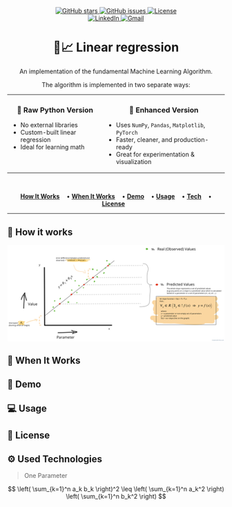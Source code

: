 <div align="center">
  <a href="https://github.com/antonio-backnotfront/linear-regression/stargazers">
    <img src="https://img.shields.io/github/stars/antonio-backnotfront/linear-regression?style=for-the-badge" alt="GitHub stars">
  </a>
  <a href="https://github.com/antonio-backnotfront/linear-regression/issues">
    <img src="https://img.shields.io/github/issues/antonio-backnotfront/linear-regression.svg?style=for-the-badge" alt="GitHub issues">
  </a>
  <a href="https://github.com/antonio-backnotfront/linear-regression/blob/main/LICENSE.txt">
    <img src="https://img.shields.io/github/license/antonio-backnotfront/linear-regression.svg?style=for-the-badge" alt="License">
  </a>
<br>
<a href="https://linkedin.com/in/anton-solianyk-906453221">
  <img src="https://img.shields.io/badge/🔗%20LinkedIn-Connect-blue?style=for-the-badge&logo=linkedin&logoColor=white" alt="LinkedIn">
</a>

  <a href="mailto:solyanicks@gmail.com">
    <img src="https://img.shields.io/badge/Email-solyanicks%40gmail.com-D14836?style=for-the-badge&logo=gmail&logoColor=white" alt="Gmail">
  </a>
</div>



<h1 align="center">🤖📈 Linear regression</h1>
<p align="center">An implementation of the fundamental Machine Learning Algorithm.</p>
<p align="center">The algorithm is implemented in two separate ways:</p>

<table align="center">
<tr>
<td valign="top">

<h3 align="center">🐍 Raw Python Version</h3>

<ul>
  <li>No external libraries</li>
  <li>Custom-built linear regression</li>
  <li>Ideal for learning math</li>
  <br>
</ul>

</td>
<td valign="top">

<h3 align="center">🚀 Enhanced Version</h3>

<ul>
  <li>Uses <code>NumPy</code>, <code>Pandas</code>, <code>Matplotlib</code>, <code>PyTorch</code></li>
  <li>Faster, cleaner, and production-ready</li>
  <li>Great for experimentation & visualization</li>
</ul>

</td>
</tr>
</table>



<br/>
<p align="center">
  <a href="#-how-it-works" style="padding-right: 12px;"><strong>How It Works</strong></a> •
  <a href="#-when-it-works" style="padding-right: 12px;"><strong>When It Works</strong></a> •
  <a href="#-demo" style="padding-right: 12px;"><strong>Demo</strong></a> •
  <a href="#-usage" style="padding-right: 12px;"><strong>Usage</strong></a> •
  <a href="#-technologies-used" style="padding-right: 12px;"><strong>Tech</strong></a> •
  <a href="#-license" style="padding-right: 12px;"><strong>License</strong></a>
</p>

---

## 📝 How it works


![img](.github/images/linear-regression-pic.png)

## 🧠 When It Works
## 📱 Demo
## 💻 Usage
## 📄 License
## ⚙️ Used Technologies

> One Parameter


$$
\left( \sum_{k=1}^n a_k b_k \right)^2 \leq \left( \sum_{k=1}^n a_k^2 \right) \left( \sum_{k=1}^n b_k^2 \right)
$$